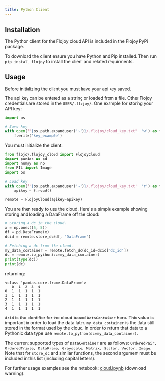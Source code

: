 ```yaml
---
title: Python Client
---
```


## Installation

The Python client for the Flojoy cloud API is included in the Flojoy PyPi package.

To download the client ensure you have Python and Pip installed. Then run `pip install flojoy` to install the client and related requirments. 

## Usage

Before initializing the client you must have your api key saved.

The api key can be entered as a string or loaded from a file. Other Flojoy credentials are stored in the `USER/.flojoy/`. One example for storing your API key:

```python
import os

# Save key
with open(f"{os.path.expanduser('~')}/.flojoy/cloud_key.txt", 'w') as f:
    f.write('key_example')
```

You must initialize the client:

```python
from flojoy.flojoy_cloud import FlojoyCloud
import pandas as pd
import numpy as np
from PIL import Image
import os

# Load key
with open(f'{os.path.expanduser('~')}/.flojoy/cloud_key.txt', 'r') as f:
    apikey = f.read()

remote = FlojoyCloud(apikey=apikey)
```

You are then ready to use the cloud. Here's a simple example showing storing and loading a DataFrame off the cloud: 

```python
# Storing a dc in the cloud.
x = np.ones((5, 5))
df = pd.DataFrame(x)
dcid = remote.store_dc(df, "DataFrame")

# Fetching a dc from the cloud.
my_data_container = remote.fetch_dc(dc_id=dcid['dc_id'])
dc = remote.to_python(dc=my_data_container)
print(type(dc))
print(dc)
```

returning:

```
<class 'pandas.core.frame.DataFrame'>
   0  1  2  3  4
0  1  1  1  1  1
1  1  1  1  1  1
2  1  1  1  1  1
3  1  1  1  1  1
4  1  1  1  1  1
```

`dcid` is the identifier for the cloud based `DataContainer` here. This value is important in order to load the data later. `my_data_container` is the data still stored in the format used by the cloud. In order to return that data to a Pythonic data type use `remote.to_python(dc=my_data_container)`. 

The current supported types of `DataContainer` are as follows: 
`OrderedPair, OrderedTriple, DataFrame, Grayscale, Matrix, Scalar, Vector, Image`. Note that for `store_dc` and similar functions, the second argument must be included in this list (including capital letters).

For further usage examples see the notebook: [cloud.ipynb](/img/cloud/cloud.ipynb) (download warning).
